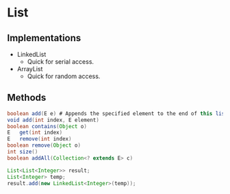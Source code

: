 # List

## Implementations

- LinkedList
  - Quick for serial access.
- ArrayList
  - Quick for random access.

## Methods

```java
boolean	add(E e) # Appends the specified element to the end of this list (optional operation).
void add(int index, E element)
boolean	contains(Object o)
E	get(int index)
E	remove(int index)
boolean	remove(Object o)
int	size()
boolean	addAll(Collection<? extends E> c)

List<List<Integer>> result;
List<Integer> temp;
result.add(new LinkedList<Integer>(temp));
```
